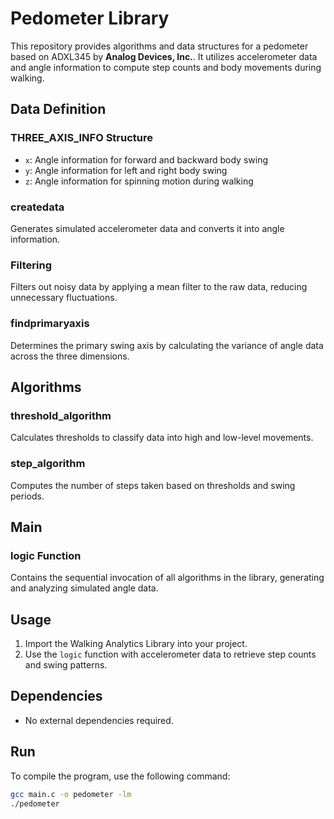 # Pedometer Library

This repository provides algorithms and data structures for a pedometer based on ADXL345 by **Analog Devices, Inc.**. It utilizes accelerometer data and angle information to compute step counts and body movements during walking.

## Data Definition

### THREE_AXIS_INFO Structure

- `x`: Angle information for forward and backward body swing
- `y`: Angle information for left and right body swing
- `z`: Angle information for spinning motion during walking

### createdata

Generates simulated accelerometer data and converts it into angle information.

### Filtering

Filters out noisy data by applying a mean filter to the raw data, reducing unnecessary fluctuations.

### findprimaryaxis

Determines the primary swing axis by calculating the variance of angle data across the three dimensions.


## Algorithms

### threshold_algorithm

Calculates thresholds to classify data into high and low-level movements.

### step_algorithm

Computes the number of steps taken based on thresholds and swing periods.

## Main

### logic Function

Contains the sequential invocation of all algorithms in the library, generating and analyzing simulated angle data.

## Usage

1. Import the Walking Analytics Library into your project.
2. Use the `logic` function with accelerometer data to retrieve step counts and swing patterns.

## Dependencies

- No external dependencies required.

## Run
To compile the program, use the following command:

```bash
gcc main.c -o pedometer -lm
./pedometer

